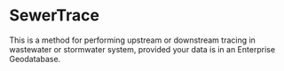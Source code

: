 # SewerTrace
This is a method for performing upstream or downstream tracing in wastewater or stormwater system, provided your data is in an Enterprise Geodatabase.
